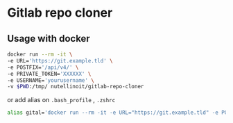 # Gitlab repo cloner

## Usage with docker

```bash
docker run --rm -it \
-e URL='https://git.example.tld' \
-e POSTFIX='/api/v4/' \
-e PRIVATE_TOKEN='XXXXXX' \
-e USERNAME='yourusername' \
-v $PWD:/tmp/ nutellinoit/gitlab-repo-cloner
```

or add alias on `.bash_profile` , `.zshrc`

```bash
alias gital='docker run --rm -it -e URL="https://git.example.tld" -e POSTFIX="/api/v4/" -e PRIVATE_TOKEN="XXXXXX" -e USERNAME="yourusername" -v $PWD:/tmp/ nutellinoit/gitlab-repo-cloner'
```